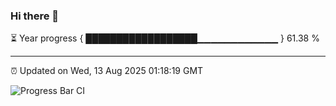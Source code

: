### Hi there 👋

⏳ Year progress { ██████████████████▁▁▁▁▁▁▁▁▁▁▁▁ } 61.38 %

---

⏰ Updated on Wed, 13 Aug 2025 01:18:19 GMT

![Progress Bar CI](https://github.com/liununu/liununu/workflows/Progress%20Bar%20CI/badge.svg)
